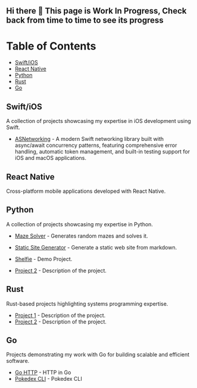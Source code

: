 ## Hi there 👋 This page is Work In Progress, Check back from time to time to see its progress

# Table of Contents

- [Swift/iOS](#swift-ios)
- [React Native](#react-native)
- [Python](#python)
- [Rust](#rust)
- [Go](#go)


## Swift/iOS
A collection of projects showcasing my expertise in iOS development using Swift.

- [ASNetworking](https://github.com/grd888/ASNetworking) - A modern Swift networking library built with async/await concurrency patterns, featuring comprehensive error handling, automatic token management, and built-in testing support for iOS and macOS applications.

## React Native
Cross-platform mobile applications developed with React Native.

## Python
A collection of projects showcasing my expertise in Python.

- [Maze Solver](https://github.com/grd888/maze-solver) - Generates random mazes and solves it.
- [Static Site Generator](https://github.com/grd888/static-site-generator) - Generate a static web site from markdown.

- [Shelfie](https://github.com/grd888/shelfie_app) - Demo Project.
- [Project 2](<repo-link>) - Description of the project.

## Rust
Rust-based projects highlighting systems programming expertise.

- [Project 1](<repo-link>) - Description of the project.
- [Project 2](<repo-link>) - Description of the project.

## Go
Projects demonstrating my work with Go for building scalable and efficient software.

- [Go HTTP](https://github.com/grd888/httpgo) - HTTP in Go
- [Pokedex CLI](https://github.com/grd888/pokedexcli) - Pokedex CLI


